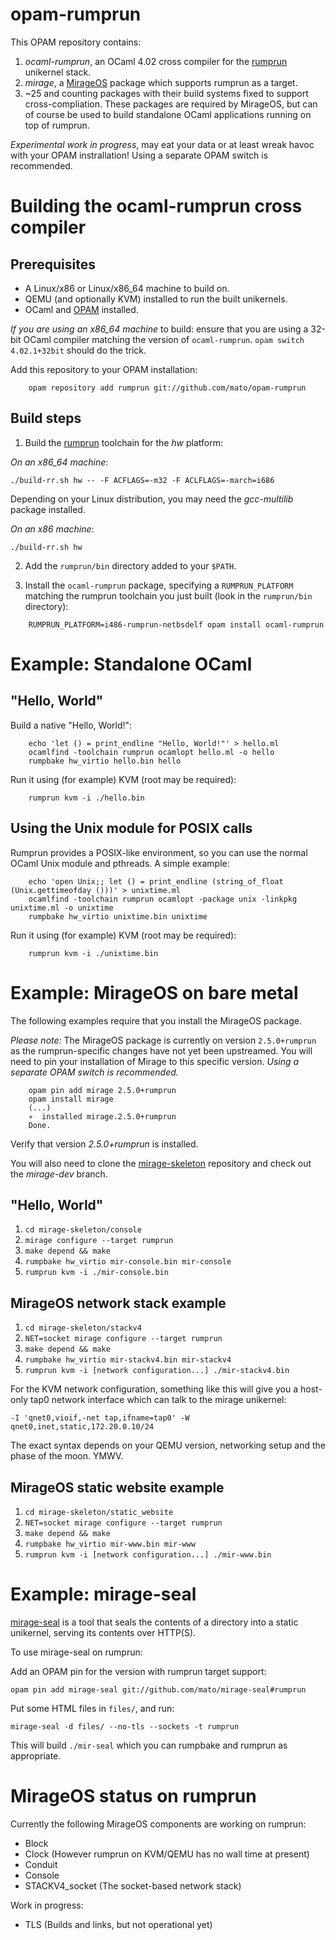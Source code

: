 # opam-rumprun

This OPAM repository contains:

1. _ocaml-rumprun_, an OCaml 4.02 cross compiler for the
   [rumprun](http://repo.rumpkernel.org/rumprun) unikernel stack.
2. _mirage_, a [MirageOS](http://openmirage.org) package which supports rumprun
   as a target.
3. ~25 and counting packages with their build systems fixed to support
   cross-compliation. These packages are required by MirageOS, but can of
   course be used to build standalone OCaml applications running on top of
   rumprun.

*Experimental work in progress*, may eat your data or at least wreak havoc with
your OPAM instrallation! Using a separate OPAM switch is recommended.

# Building the ocaml-rumprun cross compiler

## Prerequisites

* A Linux/x86 or Linux/x86\_64 machine to build on.
* QEMU (and optionally KVM) installed to run the built unikernels.
* OCaml and [OPAM](https://opam.ocaml.org) installed.

*If you are using an x86_64 machine* to build: ensure that you are using a
32-bit OCaml compiler matching the version of `ocaml-rumprun`. `opam switch
4.02.1+32bit` should do the trick.

Add this repository to your OPAM installation:
````
    opam repository add rumprun git://github.com/mato/opam-rumprun

````

## Build steps

1. Build the [rumprun](http://repo.rumpkernel.org/rumprun) toolchain for the _hw_
platform:

  *On an x86_64 machine*:

  ````
  ./build-rr.sh hw -- -F ACFLAGS=-m32 -F ACLFLAGS=-march=i686
  ````

  Depending on your Linux distribution, you may need the _gcc-multilib_ package
  installed.

  *On an x86 machine*:

  ````
  ./build-rr.sh hw
  ````

2. Add the `rumprun/bin` directory added to your `$PATH`.

3. Install the `ocaml-rumprun` package, specifying a `RUMPRUN_PLATFORM` matching the rumprun toolchain you just built (look in the `rumprun/bin` directory):
  
  ````
      RUMPRUN_PLATFORM=i486-rumprun-netbsdelf opam install ocaml-rumprun
  ````

# Example: Standalone OCaml

## "Hello, World"

Build a native "Hello, World!":
````
    echo 'let () = print_endline "Hello, World!"' > hello.ml
    ocamlfind -toolchain rumprun ocamlopt hello.ml -o hello
    rumpbake hw_virtio hello.bin hello
````

Run it using (for example) KVM (root may be required):
````
    rumprun kvm -i ./hello.bin
````

## Using the Unix module for POSIX calls

Rumprun provides a POSIX-like environment, so you can use the normal OCaml Unix
module and pthreads. A simple example:

````
    echo 'open Unix;; let () = print_endline (string_of_float (Unix.gettimeofday ()))' > unixtime.ml
    ocamlfind -toolchain rumprun ocamlopt -package unix -linkpkg unixtime.ml -o unixtime
    rumpbake hw_virtio unixtime.bin unixtime
````

Run it using (for example) KVM (root may be required):
````
    rumprun kvm -i ./unixtime.bin
````

# Example: MirageOS on bare metal

The following examples require that you install the MirageOS package.

*Please note:* The MirageOS package is currently on version `2.5.0+rumprun` as
the rumprun-specific changes have not yet been upstreamed. You will need to pin
your installation of Mirage to this specific version. *Using a separate OPAM
switch is recommended.*


````
    opam pin add mirage 2.5.0+rumprun
    opam install mirage
    (...)
    ∗  installed mirage.2.5.0+rumprun
    Done.

````
Verify that version _2.5.0+rumprun_ is installed.

You will also need to clone the
[mirage-skeleton](https://github.com/mirage/mirage-skeleton) repository and
check out the _mirage-dev_ branch.

## "Hello, World"

1. `cd mirage-skeleton/console`
2. `mirage configure --target rumprun`
3. `make depend && make`
4. `rumpbake hw_virtio mir-console.bin mir-console`
5. `rumprun kvm -i ./mir-console.bin`

## MirageOS network stack example

1. `cd mirage-skeleton/stackv4`
2. `NET=socket mirage configure --target rumprun`
3. `make depend && make`
4. `rumpbake hw_virtio mir-stackv4.bin mir-stackv4`
5. `rumprun kvm -i [network configuration...] ./mir-stackv4.bin`

For the KVM network configuration, something like this will give you a
host-only tap0 network interface which can talk to the mirage unikernel:

`-I 'qnet0,vioif,-net tap,ifname=tap0' -W qnet0,inet,static,172.20.0.10/24`

The exact syntax depends on your QEMU version, networking setup and the phase
of the moon. YMWV.

## MirageOS static website example

1. `cd mirage-skeleton/static_website`
2. `NET=socket mirage configure --target rumprun`
3. `make depend && make`
4. `rumpbake hw_virtio mir-www.bin mir-www`
5. `rumprun kvm -i [network configuration...] ./mir-www.bin`

# Example: mirage-seal

[mirage-seal](https://github.com/mirage/mirage-seal) is a tool that seals the
contents of a directory into a static unikernel, serving its contents over
HTTP(S).

To use mirage-seal on rumprun:

Add an OPAM pin for the version with rumprun target support:

````
opam pin add mirage-seal git://github.com/mato/mirage-seal#rumprun

````

Put some HTML files in `files/`, and run:
````
mirage-seal -d files/ --no-tls --sockets -t rumprun

````

This will build `./mir-seal` which you can rumpbake and rumprun as appropriate.


# MirageOS status on rumprun

Currently the following MirageOS components are working on rumprun:

* Block
* Clock (However rumprun on KVM/QEMU has no wall time at present)
* Conduit
* Console
* STACKV4\_socket (The socket-based network stack)

Work in progress:

* TLS (Builds and links, but not operational yet)
